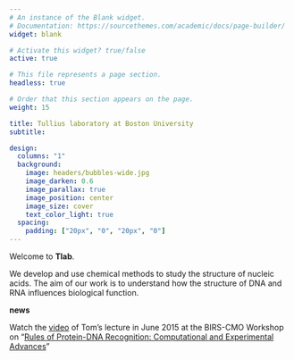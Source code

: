 ```yaml
---
# An instance of the Blank widget.
# Documentation: https://sourcethemes.com/academic/docs/page-builder/
widget: blank

# Activate this widget? true/false
active: true

# This file represents a page section.
headless: true

# Order that this section appears on the page.
weight: 15

title: Tullius laboratory at Boston University
subtitle:

design:
  columns: "1"
  background:
    image: headers/bubbles-wide.jpg
    image_darken: 0.6
    image_parallax: true
    image_position: center
    image_size: cover
    text_color_light: true
  spacing:
    padding: ["20px", "0", "20px", "0"]
---
```


Welcome to **Tlab**.

We develop and use chemical methods to study the structure of nucleic acids.
The aim of our work is to understand how the structure of DNA and RNA influences biological function.

**news**

Watch the [video](http://www.birs.ca/events/2015/5-day-workshops/15w5167/videos/watch/201506221730-Tullius.html) of Tom’s lecture in June 2015 at the BIRS-CMO Workshop on “[Rules of Protein-DNA Recognition: Computational and Experimental Advances](http://www.birs.ca/events/2015/5-day-workshops/15w5167)”
